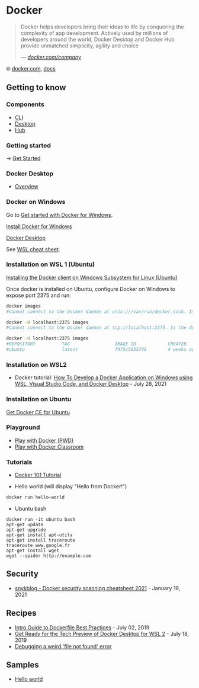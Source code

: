 # Docker

> Docker helps developers bring their ideas to life by conquering the complexity of app development.
> Actively used by millions of developers around the world, Docker Desktop and Docker Hub provide unmatched simplicity, agility and choice
>
> &mdash; _[docker.com/company](https://www.docker.com/company/)_

🌐 [docker.com](https://www.docker.com/), [docs](https://docs.docker.com/)

## Getting to know

### Components

* [CLI](docker-cli.md)
* [Desktop](docker-desktop.md)
* [Hub](https://hub.docker.com/)

### Getting started

→ [Get Started](https://docs.docker.com/get-started/)

### Docker Desktop

* [Overview](https://docs.docker.com/desktop/)

### Docker on Windows

Go to [Get started with Docker for Windows](https://docs.docker.com/docker-for-windows/).

[Install Docker for Windows](https://docs.docker.com/docker-for-windows/install/#start-docker-for-windows)

[Docker Desktop](https://www.docker.com/products/docker-desktop)

See [WSL cheat sheet](https://github.com/devpro/everyday-cheatsheets/blob/master/docs/wsl.md).

### Installation on WSL 1 (Ubuntu)

[Installing the Docker client on Windows Subsystem for Linux (Ubuntu)](https://medium.com/@sebagomez/installing-the-docker-client-on-ubuntus-windows-subsystem-for-linux-612b392a44c4)

Once docker is installed on Ubuntu, configure Docker on Windows to expose port 2375 and run:

```bash
docker images
#Cannot connect to the Docker daemon at unix:///var/run/docker.sock. Is the docker daemon running?

docker -H localhost:2375 images
#Cannot connect to the Docker daemon at tcp://localhost:2375. Is the docker daemon running?

docker -H localhost:2375 images
#REPOSITORY          TAG                 IMAGE ID            CREATED             SIZE
#ubuntu              latest              f975c5035748        4 weeks ago         112MB
```

### Installation on WSL2

* Docker tutorial: [How To Develop a Docker Application on Windows using WSL, Visual Studio Code, and Docker Desktop](https://www.digitalocean.com/community/tutorials/how-to-develop-a-docker-application-on-windows-using-wsl-visual-studio-code-and-docker-desktop) - July 28, 2021

### Installation on Ubuntu

[Get Docker CE for Ubuntu](https://docs.docker.com/install/linux/docker-ce/ubuntu/#set-up-the-repository)

### Playground

* [Play with Docker (PWD)](https://labs.play-with-docker.com/)
* [Play with Docker Classroom](https://training.play-with-docker.com/)

### Tutorials

* [Docker 101 Tutorial](https://www.docker.com/101-tutorial)

* Hello world (will display "Hello from Docker!")

```bash
docker run hello-world
```

* Ubuntu bash

```batch
docker run -it ubuntu bash
apt-get update
apt-get upgrade
apt-get install apt-utils
apt-get install traceroute
traceroute www.google.fr
apt-get install wget
wget --spider http://example.com
```

## Security

* [snykblog - Docker security scanning cheatsheet 2021](https://snyk.io/blog/docker-security-scanning-cheatsheet-2021/) - January 19, 2021

## Recipes

* [Intro Guide to Dockerfile Best Practices](https://blog.docker.com/2019/07/intro-guide-to-dockerfile-best-practices/) - July 02, 2019
* [Get Ready for the Tech Preview of Docker Desktop for WSL 2](https://blog.docker.com/2019/07/docker-wsl2-tech-preview/) - July 18, 2019
* [Debugging a weird 'file not found' error](https://jvns.ca/blog/2021/11/17/debugging-a-weird--file-not-found--error/)

## Samples

* [Hello world](https://docs.docker.com/samples/library/hello-world/)
